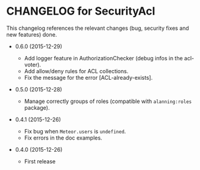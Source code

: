 CHANGELOG for SecurityAcl
=========================

This changelog references the relevant changes (bug, security fixes and new features) done.

* 0.6.0 (2015-12-29)

  * Add logger feature in AuthorizationChecker (debug infos in the acl-voter).
  * Add allow/deny rules for ACL collections.
  * Fix the message for the error [ACL-already-exists].

* 0.5.0 (2015-12-28)

  * Manage correctly groups of roles (compatible with `alanning:roles` package).

* 0.4.1 (2015-12-26)

  * Fix bug when `Meteor.users` is `undefined`.
  * Fix errors in the doc examples.

* 0.4.0 (2015-12-26)

  * First release
